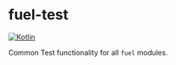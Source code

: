 # fuel-test
[![Kotlin](https://img.shields.io/badge/Kotlin-1.3.20-blue.svg)](https://kotlinlang.org)

Common Test functionality for all `fuel` modules.
